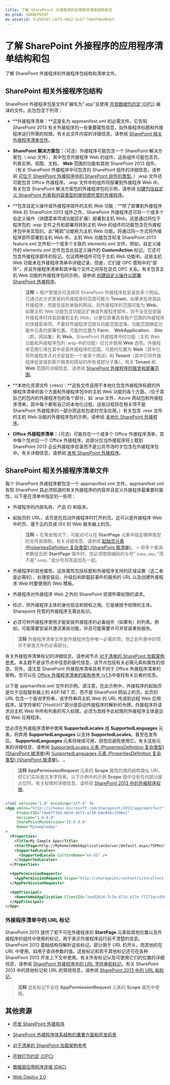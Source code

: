```yaml
---
title: 了解 SharePoint 外接程序的应用程序清单结构和包
ms.prod: SHAREPOINT
ms.assetid: 7cd5850f-cbf3-48d2-bcb7-59b8f4ed0e63
---
```



# 了解 SharePoint 外接程序的应用程序清单结构和包
了解 SharePoint 外接程序的外接程序包结构和清单文件。
## SharePoint 相关外接程序包结构
<a name="Package"> </a>

SharePoint 外接程序包是文件扩展名为".app"且使用 [开放数据包约定 (OPC)](http://msdn.microsoft.com/zh-cn/magazine/cc163372.aspx) 编译的文件。此包包含下列项：
  
    
    

- **外接程序清单：**这是名为 appmanifest.xml 的必需文件。它告知 SharePoint 2013 有关外接程序的一些重要属性信息，如外接程序标题和外接程序运行所需的权限。有关此文件内容的详细信息，请参阅  [SharePoint 相关外接程序清单文件](#AppManifest)。
    
  
- **SharePoint 解决方案包：**（可选）外接程序可能包含一个 SharePoint 解决方案包（.wsp 文件），其中包含外接程序 Web 的组件。这些组件可能包含页、列表实例、视图、文档、 **Web** 范围的功能和其他 SharePoint 2013 组件。（有关 SharePoint 外接程序中可包含的 SharePoint 组件的详细信息，请参阅 [可位于 SharePoint 外接程序中的 SharePoint 组件的类型](host-webs-add-in-webs-and-sharepoint-components-in-sharepoint-2013.md#TypesOfSPComponentsInApps)。）.wsp 文件还可能包含 Office 外接程序。.wsp 文件中的组件将部署到外接程序 Web 中。有关包含 SharePoint 解决方案包的外接程序包的示例，请参阅 [创建包括自定义 SharePoint 列表和内容类型的提供商托管的外接程序](create-a-provider-hosted-add-in-that-includes-a-custom-sharepoint-list-and-conte.md)。
    
  
- **包含自定义操作或外接程序部件的主机 Web 功能：**除了部署到外接程序 Web 的 SharePoint 2013 组件之外，SharePoint 外接程序还可将一个或多个自定义操作（快捷菜单项或功能区扩展）部署到主机 Web。这是通过将位于程序包的 .wsp 文件之外和部署将转到主机 Web 的组件的功能包含在外接程序包中来实现的。此"稀疏"功能称为主机 Web 功能。将通过同一方式将外接程序部件部署到主机 Web 中。主机 Web 功能包含标准 SharePoint 2013 feature.xml 文件和一个或多个关联的 elements.xml 文件。例如，自定义操作的 elements.xml 文件包含此自定义操作的 **CustomAction** 标记。它还可包含外接程序部件的标记。仅这两种组件可位于主机 Web 功能中。这些主机 Web 功能未在外接程序清单中详细记录。但是，它们是 OPC 感知中的"部件"，并且外接程序清单和其中每个文件之间存在显式 OPC 关系。有关包含主机 Web 功能的外接程序包的示例，请参阅 [创建自定义操作以部署 SharePoint 外接程序](create-custom-actions-to-deploy-with-sharepoint-add-ins.md)。
    
    > **注释**
      > 租户管理员可选择将 SharePoint 外接程序批安装到多个网站。已通过此方式安装的外接程序的范围可能为 **Tenant**。如果未批安装此外接程序，而是安装到单独的网站，则外接程序的范围可能为 **Web**。如果主机 Web 功能包含功能区扩展或外接程序部件，则不会在批安装外接程序时将其部署到主机 Web，以便仅部署具有租户范围的外接程序的快捷菜单项。不要将外接程序范围与功能范围混淆。功能范围确定功能中元素的部署位置。可能的位置为 **Farm**、 **WebApplication**、 **Site**（即，网站集）和 **Web**。SharePoint 外接程序中的功能（主机 Web 功能和外接程序包的 .wsp 中的功能）仅允许使用 **Web** 选项。外接程序范围引用在其中安装外接程序的范围。可能的位置为 **Web**（其中已将外接程序点对点安装到一个或多个网站）和 **Tenant**（其中已将外接程序批安装到客户租赁的网站的所有或部分子集）。有关 **Tenant** 和 **Web** 范围的详细信息，请参阅 [SharePoint 外接程序的租赁和部署范围](tenancies-and-deployment-scopes-for-sharepoint-add-ins.md)。 
- **本地化资源文件 (.resx)：**这些文件适用于本地化包含外接程序标题的外接程序清单的各个方面和外接程序包中的主机 Web 功能的各个方面。（位于其自己的包内的外接程序包的各个部分，如 .wsp 文件、Azure 网站包和外接程序清单，其中每个都有自己的本地化过程，这些过程将在相关项不是 SharePoint 外接程序的一部分而这些包是时完全应用。）有关包含 .resx 文件的主机 Web 功能的外接程序包的示例，请参阅 [本地化 SharePoint 外接程序](localize-sharepoint-add-ins.md)。
    
  
- **Office 外接程序清单：**（可选）可能存在一个或多个 Office 外接程序清单，其中每个包对应一个 Office 外接程序。此部分仅当外接程序将上载到 SharePoint 2013 企业外接程序目录而不是公共市场时才包含在外接程序包中。有关详细信息，请参阅 [发布 SharePoint 外接程序](publish-sharepoint-add-ins.md)。
    
  

## SharePoint 相关外接程序清单文件
<a name="AppManifest"> </a>

每个 SharePoint 外接程序都包含一个 appmanifest.xml 文件。appmanifest.xml 告知 SharePoint 其必须知道的有关外接程序的内容并且定义外接程序最重要的属性。以下是在清单中指定的一些项：
  
    
    

- 外接程序的内部名称、产品 ID 和版本。
    
  
- 起始页的 URL，该页是在启动外接程序时打开的页。这可以是外接程序 Web 中的页、基于云的页或 ISV 的 Web 服务器上的页。
    
    > **注释**
      > 在某些情况下，可能对可以在 **StartPage** 元素中指定哪种类型的文件有限制。有关详细信息，请参阅 [起始页元素 (PropertiesDefinition 复杂类型) (SharePoint 接清单)](http://msdn.microsoft.com/library/3092674c-a6c3-9021-3d7e-e716562a4a4f%28Office.15%29.aspx)。 > 将多个查询参数组合到 **StartPage** 值中时，您必须使用编码的与号" `&amp;amp;`"而不是" `&amp;`"或分号将其追加在一起。 
- 外接程序的其他属性。这些属性包括标题和外接程序支持的区域设置（这二者是必需的）、处理安装后、升级后和卸载前事件的服务的 URL 以及创建外接程序 Web 时要使用的 Web 模板。
    
  
- 外接程序对外接程序 Web 之外的 SharePoint 资源所需权限的请求。
    
  
- 标识，供外接程序主体的身份验证和授权之用。它是被授予权限的主体。Sharepoint 托管的外接程序无需此标识。
    
  
- 必须可供外接程序使用才能安装外接程序的必备组件（如果有）的列表。例如，可能需要安装并激活某些功能，并且可能需要许可并安装某些服务。
    
  

> **注释**
> 外接程序清单文件是外接程序包中唯一必需的项，但之前列表中的项并不都是文件的必需部分。 
  
    
    

有关外接程序清单标记的详细信息，请参阅节点 [对于清单的 SharePoint 加载架构参考](http://msdn.microsoft.com/library/1f8c5d44-3b60-0bfe-9069-1df821220691%28Office.15%29.aspx)。本主题不是该节点中信息的替代信息，该节点包括有关必需元素和属性的信息。另外，请注意 SharePoint 外接程序清单具有不同于 Office 外接程序清单的架构。您可以在  [Office 外接程序清单的架构参考 (v1.1)](http://msdn.microsoft.com/library/7e0cadc3-f613-8eb9-57ef-9032cbb97f92%28Office.15%29.aspx)中查找有关后者的信息。
  
    
    
以下是 appmanifest.xml 文件的示例。请注意，在此示例中，外接程序的起始页是位于远程服务器上的 ASP.NET 页，而不是 SharePoint 网站上的页。此页的 URL 包含一个查询字符串，该字符串将主机 Web 的 URL 传递到远程 Web 应用程序。该字符串的"{HostUrl}"部分是启动外接程序时解析的令牌。外接程序将请求对主机 Web 中所有列表的写入权限。必须为其授予此权限的外接程序主体是远程 Web 应用程序。
  
    
    
您必须在外接程序清单中使用 **SupportedLocales** 或 **SupportedLanguages** 元素。将弃用 **SupportedLanguages** 以支持 **SupportedLocales**。甚至在发布后， **SupportedLanguages** 元素将继续可用，但您应避免使用它。有关这些元素的详细信息，请参阅 [SupportedLocales 元素 (PropertiesDefinition 复杂类型) (SharePoint 接清单)](http://msdn.microsoft.com/library/49bde91a-8d7a-be17-4c91-82c9c19f0f61%28Office.15%29.aspx)和  [SupportedLanguages 元素 (PropertiesDefinition 复杂类型) (SharePoint 接清单)](http://msdn.microsoft.com/library/7a8da886-5731-9abd-2911-5cd268bba4cf%28Office.15%29.aspx)。 。
  
    
    

> **注释**
> **AppPermissionRequest** 元素的 **Scope** 属性的值的结构类似 URI，但它们实际是文本字符串。以下示例中的示例 **Scope** 值中没有任何部分是占位符。有关权限的详细信息，请参阅 [SharePoint 2013 中的外接程序权限](add-in-permissions-in-sharepoint-2013.md)。 
  
    
    



```XML

<?xml version="1.0" encoding="utf-8" ?>
<App xmlns="http://schemas.microsoft.com/sharepoint/2012/app/manifest"
     ProductID="{4a07f3bd-803d-45f2-a710-b9e944c3396e}"
     Version="1.0.0.0"
     SharePointMinVersion="15.0.0.0"
     Name="MySampleApp"
>
  <Properties>
    <Title>My Sample App</Title>
    <StartPage>http://MyRemoteWebApplicationServer/default.aspx/?SPHostUrl={HostUrl}</StartPage>
    <SupportedLocales>
      <SupportedLocale CultureName="en-US" />
    </SupportedLocales>        
  </Properties>

  <AppPermissionRequests>
    <AppPermissionRequest Scope="http://sharepoint/content/sitecollection/web/list" Right="Write"/>
  </AppPermissionRequests>

  <AppPrincipal>
    <RemoteWebApplication ClientId="1ee82b34-7c1b-471b-b27e-ff272accd564" />
  </AppPrincipal>
</App>
```


### 外接程序清单中的 URL 标记

SharePoint 2013 提供了若干可在外接程序的 **StartPage** 元素和其他位置以及外接程序的组件中使用的标记，用于表示外接程序运行前不清楚的信息。SharePoint 2013 基础结构将解析这些标记。部分用于 URL 的开头，而其他的在 URL 中使用，如用于查询参数的值。这些标记和若干其他标记还可在各种 SharePoint 2013 开发上下文中使用。有关所有标记以及可使用它们的位置的详细信息，请参阅 [SharePoint 外接程序中的 URL 字符串和标记](url-strings-and-tokens-in-sharepoint-add-ins.md)。有关 SharePoint 2013 中的其他标记和 URL 的常规信息，请参阅  [SharePoint 2013 中的 URL 和标记](http://msdn.microsoft.com/library/161418d7-8123-4c4e-91a1-97e43c17f0e6%28Office.15%29.aspx)。
  
    
    

> **注释**
> 这些标记不会在 **AppPermissionRequest** 元素的 **Scope** 属性中使用。
  
    
    


## 其他资源
<a name="SP15Exploreappmanifest_bk_addlresources"> </a>


-  [开发 SharePoint 外接程序](develop-sharepoint-add-ins.md)
    
  
-  [SharePoint 外接程序体系结构的重要方面和开发前景](important-aspects-of-the-sharepoint-add-in-architecture-and-development-landscap.md)
    
  
-  [对于清单的 SharePoint 加载架构参考](http://msdn.microsoft.com/library/1f8c5d44-3b60-0bfe-9069-1df821220691%28Office.15%29.aspx)
    
  
-  [开放打包约定 (OPC)](http://msdn.microsoft.com/zh-cn/magazine/cc163372.aspx)
    
  
-  [数据层应用程序连接 (DAC)](http://msdn.microsoft.com/zh-cn/library/ee210546.aspx)
    
  
-  [Web Deploy 2.0](http://www.iis.net/downloads/microsoft/web-deploy)
    
  

